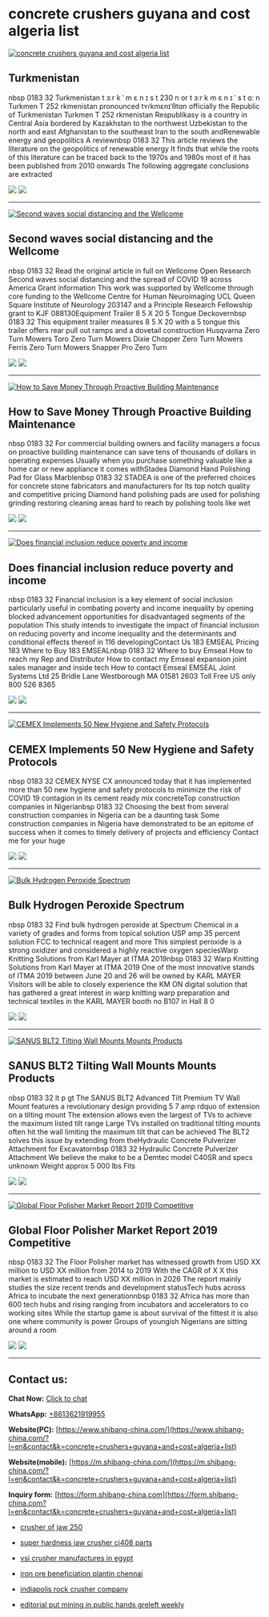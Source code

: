 # concrete crushers guyana and cost algeria list

<a href="https://swt.shibang-china.com/?l=en&img&k=concrete+crushers+guyana+and+cost+algeria+list" target="_blank">![concrete crushers guyana and cost algeria list](http://static.shibang-china.com/all-800x300/565.jpg)</a>

## Turkmenistan
nbsp 0183 32 Turkmenistan t ɜːr k ˈ m ɛ n ɪ s t 230 n or t ɜːr k m ɛ n ɪ ˈ s t ɑː n Turkmen T 252 rkmenistan pronounced tʏɾkmɛnɪˈθtɑn officially the Republic of Turkmenistan Turkmen T 252 rkmenistan Respublikasy is a country in Central Asia bordered by Kazakhstan to the northwest Uzbekistan to the north and east Afghanistan to the southeast Iran to the south andRenewable energy and geopolitics A reviewnbsp 0183 32 This article reviews the literature on the geopolitics of renewable energy It finds that while the roots of this literature can be traced back to the 1970s and 1980s most of it has been published from 2010 onwards The following aggregate conclusions are extracted


<a href="https://whatsapp.shibangsoft.com/WhatsApp.php" target="_blank" title="WhatsApp">![](http://static.shibang-china.com/icon/whatsapp.png)</a> <a href="https://swt.shibang-china.com/?l=en&icon&k=concrete+crushers+guyana+and+cost+algeria+list" target="_blank">![](http://static.shibang-china.com/icon/chat-en.png)</a>

---

<a href="https://swt.shibang-china.com/?l=en&img&k=concrete+crushers+guyana+and+cost+algeria+list" target="_blank">![Second waves social distancing and the Wellcome](http://static.shibang-china.com/all-800x300/1008.jpg)</a>

## Second waves social distancing and the Wellcome
nbsp 0183 32 Read the original article in full on Wellcome Open Research Second waves social distancing and the spread of COVID 19 across America Grant information This work was supported by Wellcome through core funding to the Wellcome Centre for Human Neuroimaging UCL Queen Square Institute of Neurology 203147 and a Principle Research Fellowship grant to KJF 088130Equipment Trailer 8 5 X 20 5 Tongue Deckovernbsp 0183 32 This equipment trailer measures 8 5 X 20 with a 5 tongue this trailer offers rear pull out ramps and a dovetail construction Husqvarna Zero Turn Mowers Toro Zero Turn Mowers Dixie Chopper Zero Turn Mowers Ferris Zero Turn Mowers Snapper Pro Zero Turn


<a href="https://whatsapp.shibangsoft.com/WhatsApp.php" target="_blank" title="WhatsApp">![](http://static.shibang-china.com/icon/whatsapp.png)</a> <a href="https://swt.shibang-china.com/?l=en&icon&k=concrete+crushers+guyana+and+cost+algeria+list" target="_blank">![](http://static.shibang-china.com/icon/chat-en.png)</a>

---

<a href="https://swt.shibang-china.com/?l=en&img&k=concrete+crushers+guyana+and+cost+algeria+list" target="_blank">![How to Save Money Through Proactive Building Maintenance](http://static.shibang-china.com/all-800x300/642.jpg)</a>

## How to Save Money Through Proactive Building Maintenance
nbsp 0183 32 For commercial building owners and facility managers a focus on proactive building maintenance can save tens of thousands of dollars in operating expenses Usually when you purchase something valuable like a home car or new appliance it comes withStadea Diamond Hand Polishing Pad for Glass Marblenbsp 0183 32 STADEA is one of the preferred choices for concrete stone fabricators and manufacturers for Its top notch quality and competitive pricing Diamond hand polishing pads are used for polishing grinding restoring cleaning areas hard to reach by polishing tools like wet


<a href="https://whatsapp.shibangsoft.com/WhatsApp.php" target="_blank" title="WhatsApp">![](http://static.shibang-china.com/icon/whatsapp.png)</a> <a href="https://swt.shibang-china.com/?l=en&icon&k=concrete+crushers+guyana+and+cost+algeria+list" target="_blank">![](http://static.shibang-china.com/icon/chat-en.png)</a>

---

<a href="https://swt.shibang-china.com/?l=en&img&k=concrete+crushers+guyana+and+cost+algeria+list" target="_blank">![Does financial inclusion reduce poverty and income](http://static.shibang-china.com/all-800x300/58.jpg)</a>

## Does financial inclusion reduce poverty and income
nbsp 0183 32 Financial inclusion is a key element of social inclusion particularly useful in combating poverty and income inequality by opening blocked advancement opportunities for disadvantaged segments of the population This study intends to investigate the impact of financial inclusion on reducing poverty and income inequality and the determinants and conditional effects thereof in 116 developingContact Us 183 EMSEAL Pricing 183 Where to Buy 183 EMSEALnbsp 0183 32 Where to buy Emseal How to reach my Rep and Distributor How to contact my Emseal expansion joint sales manager and inside tech How to contact Emseal EMSEAL Joint Systems Ltd 25 Bridle Lane Westborough MA 01581 2603 Toll Free US only 800 526 8365


<a href="https://whatsapp.shibangsoft.com/WhatsApp.php" target="_blank" title="WhatsApp">![](http://static.shibang-china.com/icon/whatsapp.png)</a> <a href="https://swt.shibang-china.com/?l=en&icon&k=concrete+crushers+guyana+and+cost+algeria+list" target="_blank">![](http://static.shibang-china.com/icon/chat-en.png)</a>

---

<a href="https://swt.shibang-china.com/?l=en&img&k=concrete+crushers+guyana+and+cost+algeria+list" target="_blank">![CEMEX Implements 50 New Hygiene and Safety Protocols](http://static.shibang-china.com/all-800x300/1054.jpg)</a>

## CEMEX Implements 50 New Hygiene and Safety Protocols
nbsp 0183 32 CEMEX NYSE CX announced today that it has implemented more than 50 new hygiene and safety protocols to minimize the risk of COVID 19 contagion in its cement ready mix concreteTop construction companies in Nigerianbsp 0183 32 Choosing the best from several construction companies in Nigeria can be a daunting task Some construction companies in Nigeria have demonstrated to be an epitome of success when it comes to timely delivery of projects and efficiency Contact me for your huge


<a href="https://whatsapp.shibangsoft.com/WhatsApp.php" target="_blank" title="WhatsApp">![](http://static.shibang-china.com/icon/whatsapp.png)</a> <a href="https://swt.shibang-china.com/?l=en&icon&k=concrete+crushers+guyana+and+cost+algeria+list" target="_blank">![](http://static.shibang-china.com/icon/chat-en.png)</a>

---

<a href="https://swt.shibang-china.com/?l=en&img&k=concrete+crushers+guyana+and+cost+algeria+list" target="_blank">![Bulk Hydrogen Peroxide Spectrum](http://static.shibang-china.com/all-800x300/795.jpg)</a>

## Bulk Hydrogen Peroxide Spectrum
nbsp 0183 32 Find bulk hydrogen peroxide at Spectrum Chemical in a variety of grades and forms from topical solution USP amp 35 percent solution FCC to technical reagent and more This simplest peroxide is a strong oxidizer and considered a highly reactive oxygen speciesWarp Knitting Solutions from Karl Mayer at ITMA 2019nbsp 0183 32 Warp Knitting Solutions from Karl Mayer at ITMA 2019 One of the most innovative stands of ITMA 2019 between June 20 and 26 will be owned by KARL MAYER Visitors will be able to closely experience the KM ON digital solution that has gathered a great interest in warp knitting warp preparation and technical textiles in the KARL MAYER booth no B107 in Hall 8 0


<a href="https://whatsapp.shibangsoft.com/WhatsApp.php" target="_blank" title="WhatsApp">![](http://static.shibang-china.com/icon/whatsapp.png)</a> <a href="https://swt.shibang-china.com/?l=en&icon&k=concrete+crushers+guyana+and+cost+algeria+list" target="_blank">![](http://static.shibang-china.com/icon/chat-en.png)</a>

---

<a href="https://swt.shibang-china.com/?l=en&img&k=concrete+crushers+guyana+and+cost+algeria+list" target="_blank">![SANUS BLT2 Tilting Wall Mounts Mounts Products](http://static.shibang-china.com/all-800x300/819.jpg)</a>

## SANUS BLT2 Tilting Wall Mounts Mounts Products
nbsp 0183 32 lt p gt The SANUS BLT2 Advanced Tilt Premium TV Wall Mount features a revolutionary design providing 5 7 amp rdquo of extension on a tilting mount The extension allows even the largest of TVs to achieve the maximum listed tilt range Large TVs installed on traditional tilting mounts often hit the wall limiting the maximum tilt that can be achieved The BLT2 solves this issue by extending from theHydraulic Concrete Pulverizer Attachment for Excavatornbsp 0183 32 Hydraulic Concrete Pulverizer Attachment We believe the make to be a Demtec model C40SR and specs unknown Weight approx 5 000 lbs Fits


<a href="https://whatsapp.shibangsoft.com/WhatsApp.php" target="_blank" title="WhatsApp">![](http://static.shibang-china.com/icon/whatsapp.png)</a> <a href="https://swt.shibang-china.com/?l=en&icon&k=concrete+crushers+guyana+and+cost+algeria+list" target="_blank">![](http://static.shibang-china.com/icon/chat-en.png)</a>

---

<a href="https://swt.shibang-china.com/?l=en&img&k=concrete+crushers+guyana+and+cost+algeria+list" target="_blank">![Global Floor Polisher Market Report 2019 Competitive](http://static.shibang-china.com/all-800x300/1299.jpg)</a>

## Global Floor Polisher Market Report 2019 Competitive
nbsp 0183 32 The Floor Polisher market has witnessed growth from USD XX million to USD XX million from 2014 to 2019 With the CAGR of X X this market is estimated to reach USD XX million in 2026 The report mainly studies the size recent trends and development statusTech hubs across Africa to incubate the next generationnbsp 0183 32 Africa has more than 600 tech hubs and rising ranging from incubators and accelerators to co working sites While the startup game is about survival of the fittest it is also one where community is power Groups of youngish Nigerians are sitting around a room


<a href="https://whatsapp.shibangsoft.com/WhatsApp.php" target="_blank" title="WhatsApp">![](http://static.shibang-china.com/icon/whatsapp.png)</a> <a href="https://swt.shibang-china.com/?l=en&icon&k=concrete+crushers+guyana+and+cost+algeria+list" target="_blank">![](http://static.shibang-china.com/icon/chat-en.png)</a>

---
## Contact us:

**Chat Now:** [Click to chat](https://swt.shibang-china.com?l=en&contact&k=concrete+crushers+guyana+and+cost+algeria+list)

**WhatsApp:**  [+8613621919955](https://whatsapp.shibangsoft.com/WhatsApp.php)

**Website(PC):** [https://www.shibang-china.com/](https://www.shibang-china.com/?l=en&contact&k=concrete+crushers+guyana+and+cost+algeria+list)

**Website(mobile):** [https://m.shibang-china.com/](https://m.shibang-china.com/?l=en&contact&k=concrete+crushers+guyana+and+cost+algeria+list)

**Inquiry form:** [https://form.shibang-china.com](https://form.shibang-china.com?l=en&contact&k=concrete+crushers+guyana+and+cost+algeria+list)

* [crusher of jaw 250](../168/crusher%20of%20jaw%20250.md)

* [super hardness jaw crusher cj408 parts](../170/super%20hardness%20jaw%20crusher%20cj408%20parts.md)

* [vsi crusher manufactures in egypt](../167/vsi%20crusher%20manufactures%20in%20egypt.md)

* [iron ore beneficiation plantin chennai](../163/iron%20ore%20beneficiation%20plantin%20chennai.md)

* [indiapolis rock crusher company](../167/indiapolis%20rock%20crusher%20company.md)

* [editorial put mining in public hands greleft weekly](../163/editorial%20put%20mining%20in%20public%20hands%20greleft%20weekly.md)